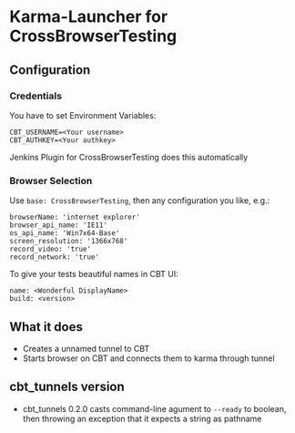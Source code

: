 # Karma-Launcher for CrossBrowserTesting

## Configuration

### Credentials

You have to set Environment Variables:

    CBT_USERNAME=<Your username>
    CBT_AUTHKEY=<Your authkey>

Jenkins Plugin for CrossBrowserTesting does this automatically

### Browser Selection

Use `base: CrossBrowserTesting`, then any configuration you like, e.g.:

    browserName: 'internet explorer'
    browser_api_name: 'IE11'
    os_api_name: 'Win7x64-Base'
    screen_resolution: '1366x768'
    record_video: 'true'
    record_network: 'true'

To give your tests beautiful names in CBT UI:

    name: <Wonderful DisplayName>
    build: <version>

## What it does

* Creates a unnamed tunnel to CBT
* Starts browser on CBT and connects them to karma through tunnel

## cbt_tunnels version

* cbt_tunnels 0.2.0 casts command-line agument to `--ready` to boolean, then throwing an exception that it expects a string as pathname
